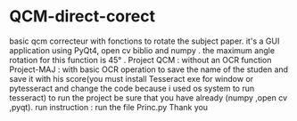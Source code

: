 # QCM-direct-corect
basic qcm correcteur with fonctions to rotate the subject paper.
it's a  GUI application using PyQt4, open cv biblio and numpy .
the maximum angle rotation for this function is 45° .
Project QCM : without an OCR function 
Project-MAJ : with basic OCR operation to save the name of the studen and save  it with his score(you must install Tesseract exe for window or pytesseract and change the code because i used os system to run tesseract)
to run the project be sure  that you have already (numpy ,open cv ,pyqt). 
run instruction : run the file Princ.py
Thank you
